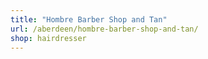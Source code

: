 ```yaml
---
title: "Hombre Barber Shop and Tan"
url: /aberdeen/hombre-barber-shop-and-tan/
shop: hairdresser
---
```

